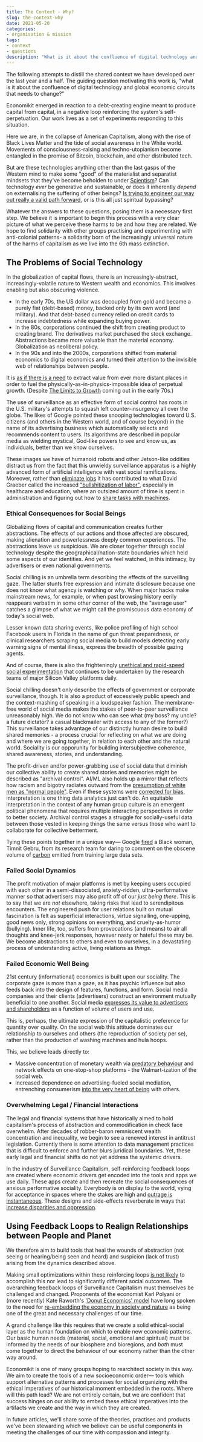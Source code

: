 ```yaml
---
title: The Context - Why?
slug: the-context-why
date: 2021-05-20
categories:
- organisation & mission
tags:
- context
- questions
description: "What is it about the confluence of digital technology and global economic circuits that needs to change?"
---
```


The following attempts to distill the shared context we have developed over the last year and a half. The guiding question motivating this work is, "what is it about the confluence of digital technology and global economic circuits that needs to change?"

<!--more-->

Economikit emerged in reaction to a debt-creating engine meant to produce capital from capital, in a negative loop reinforcing the system's self-perpetuation. Our work lives as a set of experiments responding to this situation. 

Here we are, in the collapse of American Capitalism, along with the rise of Black Lives Matter and the tide of social awareness in the White world. Movements of consciousness-raising and techno-utopianism become entangled in the promise of Bitcoin, blockchain, and other distributed tech.

But are these technologies anything other than the last gasps of the Western mind to make some "good" of the materialist and separatist mindsets that they've become beholden to under [Scientism](https://www.embodiedphilosophy.com/what-is-scientism/)? Can technology *ever* be generative and sustainable, or does it inherently *depend* on externalising the suffering of other beings? [Is trying to engineer our way out really a valid path forward](http://australianhumanitiesreview.org/2020/05/31/abstracting-money-cryptocurrencies-cybernetics-and-contradictions/), or is this all just spiritual bypassing?

Whatever the answers to these questions, posing them is a necessary first step. We believe it is important to begin this process with a very clear picture of what we perceive these harms to be and how they are related. We hope to find solidarity with other groups practising and experimenting with anti-colonial patterns- a solidarity born of the increasingly universal nature of the harms of capitalism as we live into the 6th mass extinction.

## The Problems of Social Technology

In the globalization of capital flows, there is an increasingly-abstract, increasingly-volatile nature to Western wealth and economics. This involves enabling but also obscuring violence. 
* In the early 70s, the US dollar was decoupled from gold and became a purely fiat (debt-based) money, backed only by its own word (and military). And that debt-based currency relied on credit cards to increase indebtedness while expanding buying power.
* In the 80s, corporations continued the shift from creating product to creating brand. The derivatives market purchased the stock exchange. Abstractions became more valuable than the material economy. Globalization as neoliberal policy.
* In the 90s and into the 2000s, corporations shifted from material economics to digital economics and turned their attention to the invisible web of relationships between people.

It is [as if there is a need](https://www.youtube.com/watch?v=twUcIuetL4Y&feature=youtu.be&t=652) to extract value from ever more distant places in order to fuel the physically-as-in-physics-impossible idea of perpetual growth. (Despite [The Limits to Growth](http://donellameadows.org/the-limits-to-growth-now-available-to-read-online/) coming out in the early 70s.) 

The use of surveillance as an effective form of social control has roots in the U.S. military's attempts to squash left counter-insurgency all over the globe. The likes of Google pointed these snooping technologies toward U.S. citizens (and others in the Western world, and of course beyond) in the name of its advertising business which automatically selects and recommends content to users. Its algorithms are described in popular media as wielding mystical, God-like powers to see and know us, as individuals, better than we know ourselves. 

These images we have of humanoid robots and other Jetson-like oddities distract us from the fact that this unwieldy surveillance apparatus is a highly advanced form of artificial intelligence with vast social ramifications. Moreover, rather than [eliminate jobs](https://datasociety.net/library/ai-in-context/) it has contributed to what David Graeber called the increased ["bullshitization of labor"](https://theanarchistlibrary.org/library/david-graeber-bullshit-jobs#toc32), especially in healthcare and education, where an outsized amount of time is spent in administration and figuring out how to [share tasks with machines](https://pluralistic.net/2021/02/17/reverse-centaur/#reverse-centaur). 
    
### Ethical Consequences for Social Beings

Globalizing flows of capital and communication creates further abstractions. The effects of our actions and those affected are obscured, making alienation and powerlessness deeply common experiences. The abstractions leave us suspicious. We are closer together  through social technology despite the geographical/nation-state boundaries which held some aspects of our identities. And yet we feel watched, in this intimacy, by advertisers or even national governments.  

Social chilling is an umbrella term describing the effects of the surveilling gaze. The latter stunts free expression and intimate disclosure because one does not know what agency is watching or why. When major hacks make mainstream news, for example, or when past browsing history eerily reappears verbatim in some other corner of the web, the "average user" catches a glimpse of what we might call the promiscuous data economy of today's social web. 

Lesser known data sharing events, like police profiling of high school Facebook users in Florida in the name of gun threat preparedness, or clinical researchers scraping social media to build models detecting early warning signs of mental illness, express the breadth of possible gazing agents.

And of course, there is also the frighteningly [unethical and rapid-speed social experimentation](http://www.radiolab.org/story/trust-engineers/) that continues to be undertaken by the research teams of major Silicon Valley platforms daily.

Social chilling doesn't only describe the effects of government or corporate surveillance, though. It is also a product of excessively public speech and the context-mashing of speaking in a loudspeaker fashion. The membrane-free world of social media makes the stakes of peer-to-peer surveillance unreasonably high. We do not know who can see what (my boss? my uncle? a future dictator? a casual blackmailer with access to any of the former?) This surveillance takes advantage of our distinctly human desire to build shared memories - a process crucial for reflecting on what we are doing and where we are going together, in relation to each other and the natural world. Sociality is our opporunity for building intersubjective coherence, shared awareness, stories, and understanding.  

The profit-driven and/or power-grabbing use of social data that diminish our collective ability to create shared stories and memories might be described as "archival control". AI/ML also holds up a mirror that reflects how racism and bigotry radiates outward from the [presumption of white men as "normal people"](https://design-justice.pubpub.org/). Even if these systems were [corrected for bias](https://monoskop.org/log/?p=20571), interpretation is one thing data analytics just can't do. An equitable interpretation in the context of any human group culture is an emergent political phenomena that requires multiple interacting perspectives in order to better society. Archival control stages a struggle for socially-useful data between those vested in keeping things the same versus those who want to collaborate for collective betterment. 

Tying these points together in a unique way&mdash; Google [fired](https://venturebeat.com/2020/12/04/ai-weekly-in-firing-timnit-gebru-google-puts-commercial-interests-ahead-of-ethics/) a Black woman, Timnit Gebru, from its research team for daring to comment on the obscene volume of [carbon](https://www.technologyreview.com/2019/06/06/239031/training-a-single-ai-model-can-emit-as-much-carbon-as-five-cars-in-their-lifetimes/) emitted from training large data sets.

### Failed Social Dynamics

The profit motivation of major platforms is met by keeping users occupied with each other in a semi-dissociated, anxiety-ridden, ultra-performative manner so that advertisers may also profit off of our *just being there*. This is to say that we are *not* elsewhere, taking risks that lead to serendipitous encounters. The engineered push for user relations built on mutual fascination is felt as superficial interactions, virtue signalling, one-upping, good news only, strong opinions on everything, and cruelty-as-humor (bullying). Inner life, too, suffers from provocations (and means) to air all thoughts and knee-jerk responses, however nasty or hateful these may be. We become abstractions to others and even to ourselves, in a devastating process of understanding active, living relations as *things*.

### Failed Economic Well Being

21st century (informational) economics is built upon our sociality. The corporate gaze is more than a gaze, as it has psychic influence but also feeds back into the design of features, functions, and form. Social media companies and their clients (advertisers) construct an environment mutually beneficial to one another. Social media [expresses its value to advertisers and shareholders](https://medium.com/what-to-build/is-anything-worth-maximizing-d11e648eb56f) as a function of volume of users and use. 

This is, perhaps, the ultimate expression of the capitalistic preference for quantity over quality. On the social web this attitude dominates our relationship to ourselves and others (the reproduction of society per se), rather than the production of washing machines and hula hoops.  

This, we believe leads directly to: 
* Massive concentration of monetary wealth via  [predatory behaviour](https://www.theatlantic.com/technology/archive/2016/01/the-facebook-loving-farmers-of-myanmar/424812/) and network effects on one-stop-shop platforms - the Walmart-ization of the social web.
* Increased dependence on advertising-fueled social mediation, entrenching consumerism [into the very heart of being](https://mashable.com/2014/06/18/amazon-firefly/) with others.

### Overwhelming Legal / Financial Interactions

The legal and financial systems that have historically aimed to hold capitalism's process of abstraction and commodification in check face overwhelm. After decades of robber-baron remniscent wealth concentration and inequality, we begin to see a renewed interest in antitrust legislation. Currently there is some attention to data management practices that is difficult to enforce and further blurs juridical boundaries. Yet, these early legal and financial shifts do not yet address the systemic drivers.

<!-- Planetary computerization isn't going anywhere, and as our physical reality inevitably became depleted by the extractive nature of Capitalism, efforts to identify and extract new value moved into our social spheres. Human interactions and emotions became the new fertile ground to mine for profit, and consequently surveillance and the accompanying AI / Machine Learning to process them have become so central that they remade the economy. The age of Surveillance Capitalism is now well understood, the boom evidenced in domination of the [top-grossing US companies](https://companiesmarketcap.com/) by Silicon Valley tech. -->

In the industry of Surveillance Capitalism, self-reinforcing feedback loops are created where economic drivers get encoded into the tools and apps we use daily. These apps create and then recreate the social consequences of anxious performative sociality. Everybody is on display to the world, vying for acceptance in spaces where the stakes are high and [outrage is instantaneous](https://www.youtube.com/watch?v=jE2PP7EowdM). These designs and side-effects reverberate in ways that [increase disparities and oppression](https://www.goodreads.com/book/show/28186015-weapons-of-math-destruction).

## Using Feedback Loops to Realign Relationships between People and Planet

We therefore aim to build tools that heal the wounds of abstraction (not seeing or hearing/being seen and heard) and suspicion (lack of trust) arising from the dynamics described above.

Making small optimizations within these reinforcing loops [is not likely](http://donellameadows.org/archives/leverage-points-places-to-intervene-in-a-system/) to accomplish this nor lead to significantly different social outcomes. <!-- perhaps evidenced by an inability for platforms with user-owned advertising to create radical change? Examples? --> The overarching feedback loops of Surveillance Capitalism must themselves be challenged and changed. Proponents of the economist Karl Polyani or (more recently) Kate Raworth's ['Donut Economics' model](https://www.kateraworth.com/doughnut/) have long spoken to the need for [re-embedding the economy in society and nature](https://www.researchgate.net/publication/254294922_Reinstituting_the_Economic_Process_Reembedding_the_Economy_in_Society_and_Nature) as being one of the great and necessary challenges of our time.

A grand challenge like this requires that we create a solid ethical-social layer as the human foundation on which to enable new economic patterns. Our basic human needs (material, social, emotional and spiritual) must be informed by the needs of our biosphere and bioregions, and *both* must come together to direct the behaviour of our economy rather than the other way around.

Economikit is one of many groups hoping to rearchitect society in this way. We aim to create the tools of a new socioeconomic order&mdash; tools which support alternative patterns and processes for social organizing with the ethical imperatives of our historical moment embedded in the roots. Where will this path lead? We are not entirely certain, but we are confident that success hinges on our ability to embed these ethical imperatives into the artifacts we create and the way in which they are created. 

In future articles, we'll share some of the theories, practises and products we've been stewarding which we believe can be useful components in meeting the challenges of our time with compassion and integrity.
